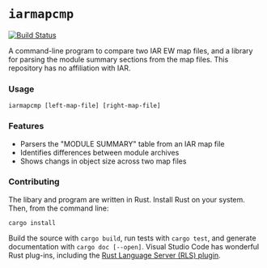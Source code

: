 # `iarmapcmp`

[![Build Status](https://travis-ci.org/IQ-Inc/iarmap.svg?branch=master)](https://travis-ci.org/IQ-Inc/iarmap)

A command-line program to compare two IAR EW map files, and a library for parsing the module summary sections from the map files. This repository has no affiliation with IAR.

### Usage

```
iarmapcmp [left-map-file] [right-map-file]
```

### Features

- Parsers the "MODULE SUMMARY" table from an IAR map file
- Identifies differences between module archives
- Shows changs in object size across two map files

### Contributing

The libary and program are written in Rust. Install Rust on your system. Then, from the command line:

```
cargo install
```

Build the source with `cargo build`, run tests with `cargo test`, and generate documentation with `cargo doc [--open]`. Visual Studio Code has wonderful Rust plug-ins, including the [Rust Language Server (RLS) plugin](https://github.com/rust-lang-nursery/rls).
